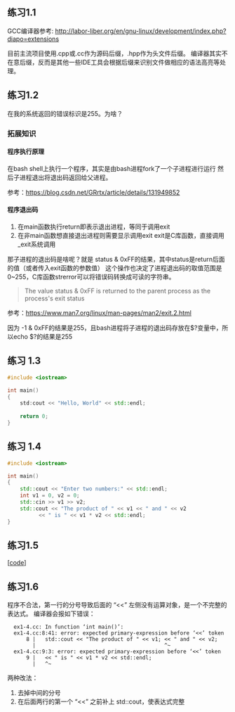 ## 练习1.1
GCC编译器参考: http://labor-liber.org/en/gnu-linux/development/index.php?diapo=extensions

目前主流项目使用.cpp或.cc作为源码后缀，.hpp作为头文件后缀。
编译器其实不在意后缀，反而是其他一些IDE工具会根据后缀来识别文件做相应的语法高亮等处理。

## 练习1.2
在我的系统返回的错误标识是255。为啥？

### 拓展知识

#### 程序执行原理
在bash shell上执行一个程序，其实是由bash进程fork了一个子进程进行运行
然后子进程退出将退出码返回给父进程。

参考：https://blog.csdn.net/GRrtx/article/details/131949852

#### 程序退出码
1. 在main函数执行return即表示退出进程，等同于调用exit
2. 在非main函数想直接退出进程则需要显示调用exit
exit是C库函数，直接调用_exit系统调用

那子进程的退出码是啥呢？就是 status & 0xFF的结果，其中status是return后面的值（或者传入exit函数的参数值）
这个操作也决定了进程退出码的取值范围是0~255，C库函数strerror可以将错误码转换成可读的字符串。
> The value status & 0xFF is returned to the parent process as the process's exit status

参考：https://www.man7.org/linux/man-pages/man2/exit.2.html


因为 -1 & 0xFF的结果是255，且bash进程将子进程的退出码存放在$?变量中，所以echo $?的结果是255

## 练习 1.3

``` c++
#include <iostream>

int main()
{
    std:cout << "Hello, World" << std::endl;
    
    return 0;
}
```



## 练习 1.4

``` c++
#include <iostream>

int main()
{
	std::cout << "Enter two numbers:" << std::endl;
	int v1 = 0, v2 = 0;
	std::cin >> v1 >> v2;
	std::cout << "The product of " << v1 << " and " << v2
		  << " is " << v1 * v2 << std::endl;
}
```

## 练习1.5
[[code](./ex1-4.cc)]

## 练习1.6
程序不合法，第一行的分号导致后面的 “<<” 左侧没有运算对象，是一个不完整的表达式。
编译器会报如下错误：

```
  ex1-4.cc: In function ‘int main()’:
  ex1-4.cc:8:41: error: expected primary-expression before ‘<<’ token
      8 |   std::cout << "The product of " << v1; << " and " << v2;
        |                                         ^~
  ex1-4.cc:9:3: error: expected primary-expression before ‘<<’ token
      9 |   << " is " << v1 * v2 << std::endl;
        |   ^~
```
两种改法：
1. 去掉中间的分号
2. 在后面两行的第一个 “<<” 之前补上 std::cout，使表达式完整

        
		

		
